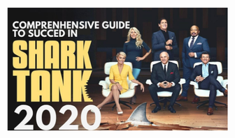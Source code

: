 <p align="center"><img src="https://github.com/AlfonsoCabello/SharkTank/blob/main/Pic_Git/P1.jpg" style="max-width:100%;"></p>
